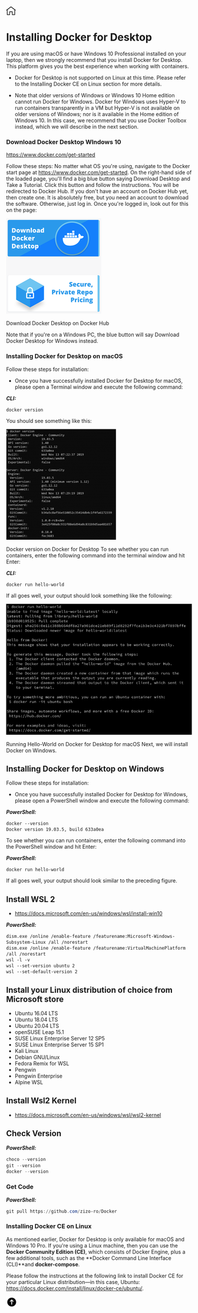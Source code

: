 [![Home](../../img/home.png)](../M-01/README.md)
#  Installing Docker for Desktop
If you are using macOS or have Windows 10 Professional installed on your laptop, then we strongly recommend that you install Docker for Desktop. This platform gives you the best experience when working with containers.


- Docker for Desktop is not supported on Linux at this time. Please refer to the Installing Docker CE on Linux section for more details.

- Note that older versions of Windows or Windows 10 Home edition cannot run Docker for Windows. Docker for Windows uses Hyper-V to run containers transparently in a VM but Hyper-V is not available on older versions of Windows; nor is it available in the Home edition of Windows 10. In this case, we recommend that you use Docker Toolbox instead, which we will describe in the next section.

### Download Docker Desktop WIndows 10
 https://www.docker.com/get-started

 Follow these steps:
No matter what OS you're using, navigate to the Docker start page at https://www.docker.com/get-started.
On the right-hand side of the loaded page, you'll find a big blue button saying Download Desktop and Take a Tutorial. Click this button and follow the instructions. You will be redirected to Docker Hub. If you don't have an account on Docker Hub yet, then create one. It is absolutely free, but you need an account to download the software. Otherwise, just log in.
Once you're logged in, look out for this on the page:

![id](../../img/M-01/L01-ID-p1.png)


Download Docker Desktop on Docker Hub


Note that if you're on a Windows PC, the blue button will say Download Docker Desktop for Windows instead.

### Installing Docker for Desktop on macOS
Follow these steps for installation:

- Once you have successfully installed Docker for Desktop for macOS, please open a Terminal window and execute the following command:
 
***CLI:***
```
docker version
```
You should see something like this:

![id](../../img/M-01/L01-ID-p2.png)


Docker version on Docker for Desktop
To see whether you can run containers, enter the following command into the terminal window and hit Enter:

***CLI:***
```
docker run hello-world
```
If all goes well, your output should look something like the following:

![id](../../img/M-01/L01-ID-p3.png)

Running Hello-World on Docker for Desktop for macOS
Next, we will install Docker on Windows.

## Installing Docker for Desktop on Windows
Follow these steps for installation:

- Once you have successfully installed Docker for Desktop for Windows, please open a PowerShell window and execute the following command:

***PowerShell:***
```
docker --version
Docker version 19.03.5, build 633a0ea
```
To see whether you can run containers, enter the following command into the PowerShell window and hit Enter:

***PowerShell:***
```
docker run hello-world
```

If all goes well, your output should look similar to the preceding figure.

## Install WSL 2

- https://docs.microsoft.com/en-us/windows/wsl/install-win10

***PowerShell:***
```
dism.exe /online /enable-feature /featurename:Microsoft-Windows-Subsystem-Linux /all /norestart
dism.exe /online /enable-feature /featurename:VirtualMachinePlatform /all /norestart
wsl -l -v
wsl --set-version ubuntu 2
wsl --set-default-version 2
```
## Install your Linux distribution of choice from Microsoft store

- Ubuntu 16.04 LTS
- Ubuntu 18.04 LTS
- Ubuntu 20.04 LTS
- openSUSE Leap 15.1
- SUSE Linux Enterprise Server 12 SP5
- SUSE Linux Enterprise Server 15 SP1
- Kali Linux
- Debian GNU/Linux
- Fedora Remix for WSL
- Pengwin
- Pengwin Enterprise
- Alpine WSL



## Install Wsl2 Kernel
- https://docs.microsoft.com/en-us/windows/wsl/wsl2-kernel

## Check Version

***PowerShell:***
```powershell
choco --version
git --version
docker --version
```

### Get Code

***PowerShell:***
```powershell
git pull https://github.com/zizo-ro/Docker
```



### Installing Docker CE on Linux

As mentioned earlier, Docker for Desktop is only available for macOS and Windows 10 Pro. If you're using a Linux machine, then you can use the **Docker Community Edition (CE)**, which consists of Docker Engine, plus a few additional tools, such as the **Docker Command Line Interface (CLI)**and **docker-compose**.

Please follow the instructions at the following link to install Docker CE for your particular Linux distribution—in this case, Ubuntu: https://docs.docker.com/install/linux/docker-ce/ubuntu/.


[![Home](../../img/up.png)](#installing-docker-for-desktop)

